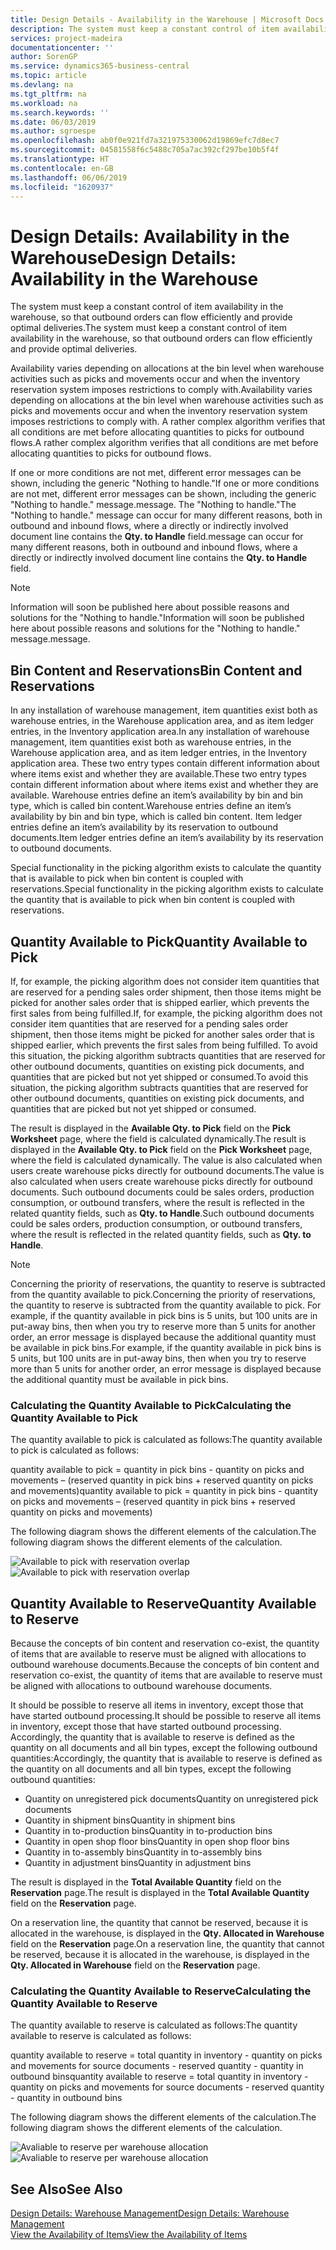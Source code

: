 ```yaml
---
title: Design Details - Availability in the Warehouse | Microsoft Docs
description: The system must keep a constant control of item availability in the warehouse, so that outbound orders can flow efficiently and provide optimal deliveries.
services: project-madeira
documentationcenter: ''
author: SorenGP
ms.service: dynamics365-business-central
ms.topic: article
ms.devlang: na
ms.tgt_pltfrm: na
ms.workload: na
ms.search.keywords: ''
ms.date: 06/03/2019
ms.author: sgroespe
ms.openlocfilehash: ab0f0e921fd7a321975330062d19869efc7d8ec7
ms.sourcegitcommit: 04581558f6c5488c705a7ac392cf297be10b5f4f
ms.translationtype: HT
ms.contentlocale: en-GB
ms.lasthandoff: 06/06/2019
ms.locfileid: "1620937"
---
```

# <a name="design-details-availability-in-the-warehouse"></a><span data-ttu-id="65f20-103">Design Details: Availability in the Warehouse</span><span class="sxs-lookup"><span data-stu-id="65f20-103">Design Details: Availability in the Warehouse</span></span>
<span data-ttu-id="65f20-104">The system must keep a constant control of item availability in the warehouse, so that outbound orders can flow efficiently and provide optimal deliveries.</span><span class="sxs-lookup"><span data-stu-id="65f20-104">The system must keep a constant control of item availability in the warehouse, so that outbound orders can flow efficiently and provide optimal deliveries.</span></span>  

<span data-ttu-id="65f20-105">Availability varies depending on allocations at the bin level when warehouse activities such as picks and movements occur and when the inventory reservation system imposes restrictions to comply with.</span><span class="sxs-lookup"><span data-stu-id="65f20-105">Availability varies depending on allocations at the bin level when warehouse activities such as picks and movements occur and when the inventory reservation system imposes restrictions to comply with.</span></span> <span data-ttu-id="65f20-106">A rather complex algorithm verifies that all conditions are met before allocating quantities to picks for outbound flows.</span><span class="sxs-lookup"><span data-stu-id="65f20-106">A rather complex algorithm verifies that all conditions are met before allocating quantities to picks for outbound flows.</span></span>

<span data-ttu-id="65f20-107">If one or more conditions are not met, different error messages can be shown, including the generic "Nothing to handle."</span><span class="sxs-lookup"><span data-stu-id="65f20-107">If one or more conditions are not met, different error messages can be shown, including the generic "Nothing to handle."</span></span> <span data-ttu-id="65f20-108">message.</span><span class="sxs-lookup"><span data-stu-id="65f20-108">message.</span></span> <span data-ttu-id="65f20-109">The "Nothing to handle."</span><span class="sxs-lookup"><span data-stu-id="65f20-109">The "Nothing to handle."</span></span> <span data-ttu-id="65f20-110">message can occur for many different reasons, both in outbound and inbound flows, where a directly or indirectly involved document line contains the **Qty. to Handle** field.</span><span class="sxs-lookup"><span data-stu-id="65f20-110">message can occur for many different reasons, both in outbound and inbound flows, where a directly or indirectly involved document line contains the **Qty. to Handle** field.</span></span>

> [!NOTE]
> <span data-ttu-id="65f20-111">Information will soon be published here about possible reasons and solutions for the "Nothing to handle."</span><span class="sxs-lookup"><span data-stu-id="65f20-111">Information will soon be published here about possible reasons and solutions for the "Nothing to handle."</span></span> <span data-ttu-id="65f20-112">message.</span><span class="sxs-lookup"><span data-stu-id="65f20-112">message.</span></span>

## <a name="bin-content-and-reservations"></a><span data-ttu-id="65f20-113">Bin Content and Reservations</span><span class="sxs-lookup"><span data-stu-id="65f20-113">Bin Content and Reservations</span></span>  
 <span data-ttu-id="65f20-114">In any installation of warehouse management, item quantities exist both as warehouse entries, in the Warehouse application area, and as item ledger entries, in the Inventory application area.</span><span class="sxs-lookup"><span data-stu-id="65f20-114">In any installation of warehouse management, item quantities exist both as warehouse entries, in the Warehouse application area, and as item ledger entries, in the Inventory application area.</span></span> <span data-ttu-id="65f20-115">These two entry types contain different information about where items exist and whether they are available.</span><span class="sxs-lookup"><span data-stu-id="65f20-115">These two entry types contain different information about where items exist and whether they are available.</span></span> <span data-ttu-id="65f20-116">Warehouse entries define an item’s availability by bin and bin type, which is called bin content.</span><span class="sxs-lookup"><span data-stu-id="65f20-116">Warehouse entries define an item’s availability by bin and bin type, which is called bin content.</span></span> <span data-ttu-id="65f20-117">Item ledger entries define an item’s availability by its reservation to outbound documents.</span><span class="sxs-lookup"><span data-stu-id="65f20-117">Item ledger entries define an item’s availability by its reservation to outbound documents.</span></span>  

 <span data-ttu-id="65f20-118">Special functionality in the picking algorithm exists to calculate the quantity that is available to pick when bin content is coupled with reservations.</span><span class="sxs-lookup"><span data-stu-id="65f20-118">Special functionality in the picking algorithm exists to calculate the quantity that is available to pick when bin content is coupled with reservations.</span></span>  

## <a name="quantity-available-to-pick"></a><span data-ttu-id="65f20-119">Quantity Available to Pick</span><span class="sxs-lookup"><span data-stu-id="65f20-119">Quantity Available to Pick</span></span>  
 <span data-ttu-id="65f20-120">If, for example, the picking algorithm does not consider item quantities that are reserved for a pending sales order shipment, then those items might be picked for another sales order that is shipped earlier, which prevents the first sales from being fulfilled.</span><span class="sxs-lookup"><span data-stu-id="65f20-120">If, for example, the picking algorithm does not consider item quantities that are reserved for a pending sales order shipment, then those items might be picked for another sales order that is shipped earlier, which prevents the first sales from being fulfilled.</span></span> <span data-ttu-id="65f20-121">To avoid this situation, the picking algorithm subtracts quantities that are reserved for other outbound documents, quantities on existing pick documents, and quantities that are picked but not yet shipped or consumed.</span><span class="sxs-lookup"><span data-stu-id="65f20-121">To avoid this situation, the picking algorithm subtracts quantities that are reserved for other outbound documents, quantities on existing pick documents, and quantities that are picked but not yet shipped or consumed.</span></span>  

 <span data-ttu-id="65f20-122">The result is displayed in the **Available Qty. to Pick** field on the **Pick Worksheet** page, where the field is calculated dynamically.</span><span class="sxs-lookup"><span data-stu-id="65f20-122">The result is displayed in the **Available Qty. to Pick** field on the **Pick Worksheet** page, where the field is calculated dynamically.</span></span> <span data-ttu-id="65f20-123">The value is also calculated when users create warehouse picks directly for outbound documents.</span><span class="sxs-lookup"><span data-stu-id="65f20-123">The value is also calculated when users create warehouse picks directly for outbound documents.</span></span> <span data-ttu-id="65f20-124">Such outbound documents could be sales orders, production consumption, or outbound transfers, where the result is reflected in the related quantity fields, such as **Qty. to Handle**.</span><span class="sxs-lookup"><span data-stu-id="65f20-124">Such outbound documents could be sales orders, production consumption, or outbound transfers, where the result is reflected in the related quantity fields, such as **Qty. to Handle**.</span></span>  

> [!NOTE]  
>  <span data-ttu-id="65f20-125">Concerning the priority of reservations, the quantity to reserve is subtracted from the quantity available to pick.</span><span class="sxs-lookup"><span data-stu-id="65f20-125">Concerning the priority of reservations, the quantity to reserve is subtracted from the quantity available to pick.</span></span> <span data-ttu-id="65f20-126">For example, if the quantity available in pick bins is 5 units, but 100 units are in put-away bins, then when you try to reserve more than 5 units for another order, an error message is displayed because the additional quantity must be available in pick bins.</span><span class="sxs-lookup"><span data-stu-id="65f20-126">For example, if the quantity available in pick bins is 5 units, but 100 units are in put-away bins, then when you try to reserve more than 5 units for another order, an error message is displayed because the additional quantity must be available in pick bins.</span></span>  

### <a name="calculating-the-quantity-available-to-pick"></a><span data-ttu-id="65f20-127">Calculating the Quantity Available to Pick</span><span class="sxs-lookup"><span data-stu-id="65f20-127">Calculating the Quantity Available to Pick</span></span>  
 <span data-ttu-id="65f20-128">The quantity available to pick is calculated as follows:</span><span class="sxs-lookup"><span data-stu-id="65f20-128">The quantity available to pick is calculated as follows:</span></span>  

 <span data-ttu-id="65f20-129">quantity available to pick = quantity in pick bins - quantity on picks and movements – (reserved quantity in pick bins + reserved quantity on picks and movements)</span><span class="sxs-lookup"><span data-stu-id="65f20-129">quantity available to pick = quantity in pick bins - quantity on picks and movements – (reserved quantity in pick bins + reserved quantity on picks and movements)</span></span>  

 <span data-ttu-id="65f20-130">The following diagram shows the different elements of the calculation.</span><span class="sxs-lookup"><span data-stu-id="65f20-130">The following diagram shows the different elements of the calculation.</span></span>  

 <span data-ttu-id="65f20-131">![Available to pick with reservation overlap](media/design_details_warehouse_management_availability_2.png "Available to pick with reservation overlap")</span><span class="sxs-lookup"><span data-stu-id="65f20-131">![Available to pick with reservation overlap](media/design_details_warehouse_management_availability_2.png "Available to pick with reservation overlap")</span></span>  

## <a name="quantity-available-to-reserve"></a><span data-ttu-id="65f20-132">Quantity Available to Reserve</span><span class="sxs-lookup"><span data-stu-id="65f20-132">Quantity Available to Reserve</span></span>  
 <span data-ttu-id="65f20-133">Because the concepts of bin content and reservation co-exist, the quantity of items that are available to reserve must be aligned with allocations to outbound warehouse documents.</span><span class="sxs-lookup"><span data-stu-id="65f20-133">Because the concepts of bin content and reservation co-exist, the quantity of items that are available to reserve must be aligned with allocations to outbound warehouse documents.</span></span>  

 <span data-ttu-id="65f20-134">It should be possible to reserve all items in inventory, except those that have started outbound processing.</span><span class="sxs-lookup"><span data-stu-id="65f20-134">It should be possible to reserve all items in inventory, except those that have started outbound processing.</span></span> <span data-ttu-id="65f20-135">Accordingly, the quantity that is available to reserve is defined as the quantity on all documents and all bin types, except the following outbound quantities:</span><span class="sxs-lookup"><span data-stu-id="65f20-135">Accordingly, the quantity that is available to reserve is defined as the quantity on all documents and all bin types, except the following outbound quantities:</span></span>  

-   <span data-ttu-id="65f20-136">Quantity on unregistered pick documents</span><span class="sxs-lookup"><span data-stu-id="65f20-136">Quantity on unregistered pick documents</span></span>  
-   <span data-ttu-id="65f20-137">Quantity in shipment bins</span><span class="sxs-lookup"><span data-stu-id="65f20-137">Quantity in shipment bins</span></span>  
-   <span data-ttu-id="65f20-138">Quantity in to-production bins</span><span class="sxs-lookup"><span data-stu-id="65f20-138">Quantity in to-production bins</span></span>  
-   <span data-ttu-id="65f20-139">Quantity in open shop floor bins</span><span class="sxs-lookup"><span data-stu-id="65f20-139">Quantity in open shop floor bins</span></span>  
-   <span data-ttu-id="65f20-140">Quantity in to-assembly bins</span><span class="sxs-lookup"><span data-stu-id="65f20-140">Quantity in to-assembly bins</span></span>  
-   <span data-ttu-id="65f20-141">Quantity in adjustment bins</span><span class="sxs-lookup"><span data-stu-id="65f20-141">Quantity in adjustment bins</span></span>  

 <span data-ttu-id="65f20-142">The result is displayed in the **Total Available Quantity** field on the **Reservation** page.</span><span class="sxs-lookup"><span data-stu-id="65f20-142">The result is displayed in the **Total Available Quantity** field on the **Reservation** page.</span></span>  

 <span data-ttu-id="65f20-143">On a reservation line, the quantity that cannot be reserved, because it is allocated in the warehouse, is displayed in the **Qty. Allocated in Warehouse** field on the **Reservation** page.</span><span class="sxs-lookup"><span data-stu-id="65f20-143">On a reservation line, the quantity that cannot be reserved, because it is allocated in the warehouse, is displayed in the **Qty. Allocated in Warehouse** field on the **Reservation** page.</span></span>  

### <a name="calculating-the-quantity-available-to-reserve"></a><span data-ttu-id="65f20-144">Calculating the Quantity Available to Reserve</span><span class="sxs-lookup"><span data-stu-id="65f20-144">Calculating the Quantity Available to Reserve</span></span>  
 <span data-ttu-id="65f20-145">The quantity available to reserve is calculated as follows:</span><span class="sxs-lookup"><span data-stu-id="65f20-145">The quantity available to reserve is calculated as follows:</span></span>  

 <span data-ttu-id="65f20-146">quantity available to reserve = total quantity in inventory - quantity on picks and movements for source documents - reserved quantity - quantity in outbound bins</span><span class="sxs-lookup"><span data-stu-id="65f20-146">quantity available to reserve = total quantity in inventory - quantity on picks and movements for source documents - reserved quantity - quantity in outbound bins</span></span>  

 <span data-ttu-id="65f20-147">The following diagram shows the different elements of the calculation.</span><span class="sxs-lookup"><span data-stu-id="65f20-147">The following diagram shows the different elements of the calculation.</span></span>  

 <span data-ttu-id="65f20-148">![Avaliable to reserve per warehouse allocation](media/design_details_warehouse_management_availability_3.png "Avaliable to reserve per warehouse allocation")</span><span class="sxs-lookup"><span data-stu-id="65f20-148">![Avaliable to reserve per warehouse allocation](media/design_details_warehouse_management_availability_3.png "Avaliable to reserve per warehouse allocation")</span></span>  

## <a name="see-also"></a><span data-ttu-id="65f20-149">See Also</span><span class="sxs-lookup"><span data-stu-id="65f20-149">See Also</span></span>  
 [<span data-ttu-id="65f20-150">Design Details: Warehouse Management</span><span class="sxs-lookup"><span data-stu-id="65f20-150">Design Details: Warehouse Management</span></span>](design-details-warehouse-management.md)  
 [<span data-ttu-id="65f20-151">View the Availability of Items</span><span class="sxs-lookup"><span data-stu-id="65f20-151">View the Availability of Items</span></span>](inventory-how-availability-overview.md)
